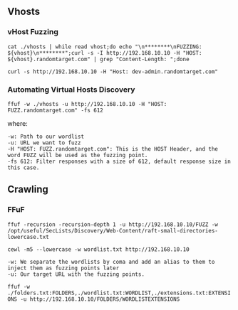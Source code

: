 ## Vhosts
### vHost Fuzzing
`cat ./vhosts | while read vhost;do echo "\n********\nFUZZING: ${vhost}\n********";curl -s -I http://192.168.10.10 -H "HOST: ${vhost}.randomtarget.com" | grep "Content-Length: ";done`

`curl -s http://192.168.10.10 -H "Host: dev-admin.randomtarget.com"`

### Automating Virtual Hosts Discovery
`ffuf -w ./vhosts -u http://192.168.10.10 -H "HOST: FUZZ.randomtarget.com" -fs 612`

where:

    -w: Path to our wordlist
    -u: URL we want to fuzz
    -H "HOST: FUZZ.randomtarget.com": This is the HOST Header, and the word FUZZ will be used as the fuzzing point.
    -fs 612: Filter responses with a size of 612, default response size in this case.


## Crawling
### FFuF
`ffuf -recursion -recursion-depth 1 -u http://192.168.10.10/FUZZ -w /opt/useful/SecLists/Discovery/Web-Content/raft-small-directories-lowercase.txt`


```
cewl -m5 --lowercase -w wordlist.txt http://192.168.10.10
```
    -w: We separate the wordlists by coma and add an alias to them to inject them as fuzzing points later
    -u: Our target URL with the fuzzing points.


`ffuf -w ./folders.txt:FOLDERS,./wordlist.txt:WORDLIST,./extensions.txt:EXTENSIONS -u http://192.168.10.10/FOLDERS/WORDLISTEXTENSIONS`


